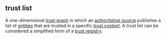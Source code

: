 ## trust list

<p class="c8"><span>A one-dimensional </span><span class="c2"><a class="c3" href="#h.eqx98nkqjzsv">trust graph</a></span><span>&nbsp;in which an </span><span class="c2"><a class="c3" href="#h.9tt1qpgdfnxs">authoritative source</a></span><span>&nbsp;publishes a list of </span><span class="c2"><a class="c3" href="#h.5imtbzl1f4xo">entities</a></span><span>&nbsp;that are trusted in a specific </span><span class="c2"><a class="c3" href="#h.xc1hsb1i8vdu">trust context</a></span><span>. A trust list can be considered a simplified form of a </span><span class="c2"><a class="c3" href="#h.5kzln6m5e8j5">trust registry</a></span><span class="c0">.</span></p>

